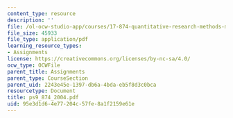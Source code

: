 ```yaml
---
content_type: resource
description: ''
file: /ol-ocw-studio-app/courses/17-874-quantitative-research-methods-multivariate-spring-2004/95e3d1d64e77204c57fe8a1f2159e61e_ps9_874_2004.pdf
file_size: 45933
file_type: application/pdf
learning_resource_types:
- Assignments
license: https://creativecommons.org/licenses/by-nc-sa/4.0/
ocw_type: OCWFile
parent_title: Assignments
parent_type: CourseSection
parent_uid: 2243e45e-1397-db6a-4bda-eb5f8d3c0bca
resourcetype: Document
title: ps9_874_2004.pdf
uid: 95e3d1d6-4e77-204c-57fe-8a1f2159e61e
---
```

